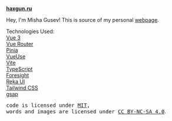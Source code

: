 **[haxgun.ru](https://haxgun.ru)**

Hey, I'm Misha Gusev! This is source of my personal [webpage](https://haxgun.ru).

Technologies Used:  
[Vue 3](https://vuejs.org/)  
[Vue Router](https://router.vuejs.org/)  
[Pinia](https://pinia.vuejs.org/)  
[VueUse](https://vueuse.org/)  
[Vite](https://vitejs.dev/)  
[TypeScript](https://www.typescriptlang.org/)  
[Foresight](https://foresightjs.org/)  
[Reka UI](https://reka-ui.com/)  
[Tailwind CSS](https://tailwindcss.com/)  
[gsap](https://greensock.com/gsap/)  

<samp>code is licensed under <a href='./LICENSE'>MIT</a>,<br> words and images are licensed under <a href='https://creativecommons.org/licenses/by-nc-sa/4.0/'>CC BY-NC-SA 4.0</a></samp>.

